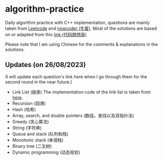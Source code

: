 # algorithm-practice

Daily algorithm practice with C++ implementation, questions are mainly taken from [Leetcode](https://leetcode.cn/) and [nowcoder (牛客)](https://www.nowcoder.com/exam/oj?page=1&tab=%E7%AE%97%E6%B3%95%E7%AF%87&topicId=295). 
Most of the solutions are based on or adapted from this [link (代码随想录)](https://programmercarl.com/) 

Please note that I am using Chinese for the comments & explanations in the solutions.

## Updates (on 26/08/2023) 

(I will update each question's link here when I go through them for the second round in the near future.)
- Link List (链表) The implementation code of the link list is taken from [here](https://blog.csdn.net/ccblogger/article/details/81176338).
- Recursion (回溯)
- Hash (哈希)
- Array, search, and double pointers (数组，查找以及双指针法)
- Greedy (贪心算法)
- String (字符串)
- Queue and stack (队列和栈)
- Monotonic stack (单调栈)
- Binary tree (二叉树)
- Dynamic programming (动态规划)
